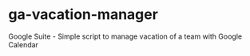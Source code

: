 # ga-vacation-manager
Google Suite - Simple script to manage vacation of a team with Google Calendar
